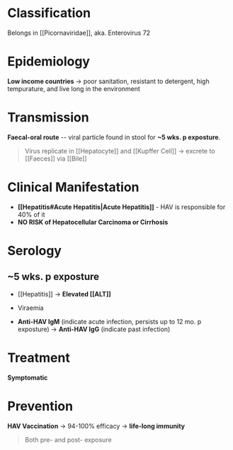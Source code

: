 # Classification
Belongs in [[Picornaviridae]], aka. Enterovirus 72

# Epidemiology
**Low income countries** -> poor sanitation, resistant to detergent, high tempurature, and live long in the environment

# Transmission
**Faecal-oral route** -- viral particle found in stool for **~5 wks. p exposture**.
> Virus replicate in [[Hepatocyte]] and [[Kupffer Cell]] -> excrete to [[Faeces]] via [[Bile]]

# Clinical Manifestation
- **[[Hepatitis#Acute Hepatitis|Acute Hepatitis]]** - HAV is responsible for 40% of it
- **NO RISK of Hepatocellular Carcinoma or Cirrhosis**

# Serology
## ~5 wks. p exposture
- [[Hepatitis]] -> **Elevated [[ALT]]**
- Viraemia

- **Anti-HAV IgM** (indicate acute infection, persists up to 12 mo. p exposture) -> **Anti-HAV IgG** (indicate past infection)   

# Treatment
**Symptomatic**

# Prevention
**HAV Vaccination** -> 94-100% efficacy -> **life-long immunity** 
> Both pre- and post- exposure